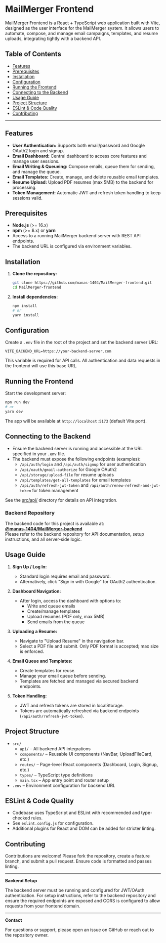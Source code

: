 # MailMerger Frontend

MailMerger Frontend is a React + TypeScript web application built with Vite, designed as the user interface for the MailMerger system. It allows users to automate, compose, and manage email campaigns, templates, and resume uploads, integrating tightly with a backend API.

## Table of Contents

- [Features](#features)
- [Prerequisites](#prerequisites)
- [Installation](#installation)
- [Configuration](#configuration)
- [Running the Frontend](#running-the-frontend)
- [Connecting to the Backend](#connecting-to-the-backend)
- [Usage Guide](#usage-guide)
- [Project Structure](#project-structure)
- [ESLint & Code Quality](#eslint--code-quality)
- [Contributing](#contributing)

---

## Features

- **User Authentication:** Supports both email/password and Google OAuth2 login and signup.
- **Email Dashboard:** Central dashboard to access core features and manage user sessions.
- **Email Writing & Queueing:** Compose emails, queue them for sending, and manage the queue.
- **Email Templates:** Create, manage, and delete reusable email templates.
- **Resume Upload:** Upload PDF resumes (max 5MB) to the backend for processing.
- **Token Management:** Automatic JWT and refresh token handling to keep sessions valid.

## Prerequisites

- **Node.js** (>= 16.x)
- **npm** (>= 8.x) or **yarn**
- Access to a running MailMerger backend server with REST API endpoints.
- The backend URL is configured via environment variables.

## Installation

1. **Clone the repository:**
   ```bash
   git clone https://github.com/manas-1404/MailMerger-frontend.git
   cd MailMerger-frontend
   ```

2. **Install dependencies:**
   ```bash
   npm install
   # or
   yarn install
   ```

## Configuration

Create a `.env` file in the root of the project and set the backend server URL:

```
VITE_BACKEND_URL=https://your-backend-server.com
```

This variable is required for API calls. All authentication and data requests in the frontend will use this base URL.

## Running the Frontend

Start the development server:

```bash
npm run dev
# or
yarn dev
```

The app will be available at `http://localhost:5173` (default Vite port).

## Connecting to the Backend

- Ensure the backend server is running and accessible at the URL specified in your `.env` file.
- The backend must expose the following endpoints (examples):
    - `/api/auth/login` and `/api/auth/signup` for user authentication
    - `/api/oauth/gmail-authorize` for Google OAuth2
    - `/api/storage/upload-file` for resume uploads
    - `/api/templates/get-all-templates` for email templates
    - `/api/auth/refresh-jwt-token` and `/api/auth/renew-refresh-and-jwt-token` for token management

See the [src/api/](src/api/) directory for details on API integration.

### Backend Repository

The backend code for this project is available at:  
**[@manas-1404/MailMerger-backend](https://github.com/manas-1404/MailMerger-backend)**  
Please refer to the backend repository for API documentation, setup instructions, and all server-side logic.

## Usage Guide

1. **Sign Up / Log In:**
    - Standard login requires email and password.
    - Alternatively, click "Sign in with Google" for OAuth2 authentication.

2. **Dashboard Navigation:**
    - After login, access the dashboard with options to:
        - Write and queue emails
        - Create/manage templates
        - Upload resumes (PDF only, max 5MB)
        - Send emails from the queue

3. **Uploading a Resume:**
    - Navigate to "Upload Resume" in the navigation bar.
    - Select a PDF file and submit. Only PDF format is accepted; max size is enforced.

4. **Email Queue and Templates:**
    - Create templates for reuse.
    - Manage your email queue before sending.
    - Templates are fetched and managed via secured backend endpoints.

5. **Token Handling:**
    - JWT and refresh tokens are stored in localStorage.
    - Tokens are automatically refreshed via backend endpoints (`/api/auth/refresh-jwt-token`).

## Project Structure

- `src/`
    - `api/` – All backend API integrations
    - `components/` – Reusable UI components (NavBar, UploadFileCard, etc.)
    - `routes/` – Page-level React components (Dashboard, Login, Signup, etc.)
    - `types/` – TypeScript type definitions
    - `main.tsx` – App entry point and router setup
- `.env` – Environment configuration for backend URL

## ESLint & Code Quality

- Codebase uses TypeScript and ESLint with recommended and type-checked rules.
- See `eslint.config.js` for configuration.
- Additional plugins for React and DOM can be added for stricter linting.

## Contributing

Contributions are welcome! Please fork the repository, create a feature branch, and submit a pull request. Ensure code is formatted and passes linting.

---

**Backend Setup**

The backend server must be running and configured for JWT/OAuth authentication. For setup instructions, refer to the backend repository and ensure the required endpoints are exposed and CORS is configured to allow requests from your frontend domain.

---

**Contact**

For questions or support, please open an issue on GitHub or reach out to the repository owner.
